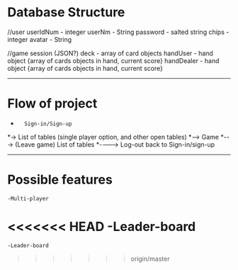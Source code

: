 # Database Structure

//user
userIdNum - integer
userNm - String
password - salted string
chips - integer
avatar - String

//game session (JSON?)
deck		- array of card objects
handUser	- hand object {array of cards objects in hand, current score}
handDealer	- hand object {array of cards objects in hand, current score}

---------------------------------------------------------------------------
# Flow of project

*		Sign-in/Sign-up
*-> 	List of tables (single player option, and other open tables)
*-->	Game
*--->	(Leave game) List of tables
*---->	Log-out back to Sign-in/sign-up


-----------------------------------------------------------------------------
# Possible features
	-Multi-player
<<<<<<< HEAD
	-Leader-board
=======
	-Leader-board
>>>>>>> origin/master
